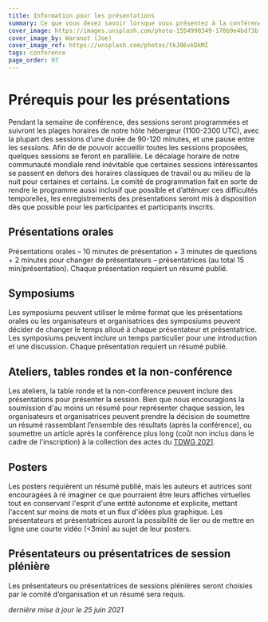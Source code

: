 ```yaml
---
title: Information pour les présentations
summary: Ce que vous devez savoir lorsque vous présentez à la conférence TDWG 2021
cover_image: https://images.unsplash.com/photo-1554990349-170b9e4bdf3b
cover_image_by: Waranot (Joe)
cover_image_ref: https://unsplash.com/photos/tkJ06vkDkMI
tags: conference
page_order: 97
---
```

# Prérequis pour les présentations
Pendant la semaine de conférence, des sessions seront programmées et suivront les plages horaires de notre hôte hébergeur (1100-2300 UTC), avec la plupart des sessions d’une durée de 90-120 minutes, et une pause entre les sessions. Afin de de pouvoir accueillir toutes les sessions proposées, quelques sessions se feront en parallèle. Le décalage horaire de notre communauté mondiale rend inévitable que certaines sessions intéressantes se passent en dehors des horaires classiques de travail ou au milieu de la nuit pour certaines et certains. Le comité de programmation fait en sorte de rendre le programme aussi inclusif que possible et d’atténuer ces difficultés temporelles, les enregistrements des présentations seront mis à disposition dès que possible pour les participantes et participants inscrits.


## Présentations orales
Présentations orales – 10 minutes de présentation + 3 minutes de questions + 2 minutes pour changer de présentateurs – présentatrices (au total 15 min/présentation). Chaque présentation requiert un résumé publié.

## Symposiums
Les symposiums peuvent utiliser le même format que les présentations orales ou les organisateurs et organisatrices des symposiums peuvent décider de changer le temps alloué à chaque présentateur et présentatrice. Les symposiums peuvent inclure un temps particulier pour une introduction et une discussion. Chaque présentation requiert un résumé publié.

## Ateliers, tables rondes et la non-conférence 
Les ateliers, la table ronde et la non-conférence peuvent inclure des présentations pour présenter la session. Bien que nous encouragions la soumission d'au moins un résumé pour représenter chaque session, les organisateurs et organisatrices peuvent prendre la décision de soumettre un résumé rassemblant l’ensemble des résultats (après la conférence), ou soumettre un article après la conférence plus long (coût non inclus dans le cadre de l'inscription) à la collection des actes du [TDWG 2021](https://biss.pensoft.net/collection/293/).


## Posters
Les posters requièrent un résumé publié, mais les auteurs et autrices sont encouragées à ré imaginer ce que pourraient être leurs affiches virtuelles tout en conservant l'esprit d'une entité autonome et explicite, mettant l'accent sur moins de mots et un flux d'idées plus graphique. Les présentateurs et présentatrices auront la possibilité de lier ou de mettre en ligne une courte vidéo (<3min) au sujet de leur posters.


## Présentateurs ou présentatrices de session plénière

Les présentateurs ou présentatrices de sessions plénières seront choisies par le comité d’organisation et un résumé sera requis.


_dernière mise à jour le 25 juin 2021_
